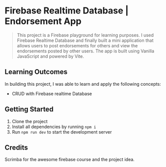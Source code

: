 # Firebase Realtime Database | Endorsement App

> This project is a Firebase playground for learning purposes. I used Firebase Realtime Database and finally built a mini application that allows users to post endorsements for others and view the endorsements posted by other users. The app is built using Vanilla JavaScript and powered by Vite.

## Learning Outcomes

In building this project, I was able to learn and apply the following concepts:

- CRUD with Firebase realtime Database

## Getting Started

1. Clone the project
2. Install all dependencies by running `npm i`
3. Run `npm run dev` to start the development server

## Credits

Scrimba for the awesome firebase course and the project idea.
